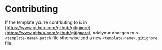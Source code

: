 # Contributing

If the template you're contrbuting to is in [https://www.github.com/github/gitignore](https://www.github.com/github/gitignore), add your changes to a `<template-name>.patch` file otherwise add a new `<template-name>.gitignore` file.